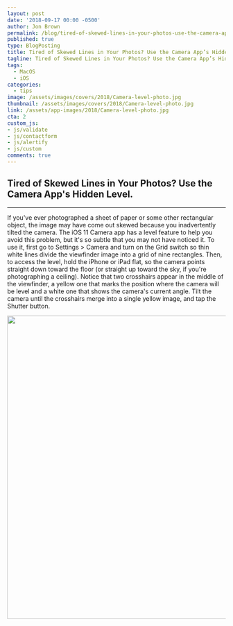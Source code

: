 ```yaml
---
layout: post
date: '2018-09-17 00:00 -0500'
author: Jon Brown
permalink: /blog/tired-of-skewed-lines-in-your-photos-use-the-camera-app’s-hidden-level/
published: true
type: BlogPosting
title: Tired of Skewed Lines in Your Photos? Use the Camera App’s Hidden Level
tagline: Tired of Skewed Lines in Your Photos? Use the Camera App’s Hidden Level
tags:
  - MacOS
  - iOS
categories:
  - tips
image: /assets/images/covers/2018/Camera-level-photo.jpg
thumbnail: /assets/images/covers/2018/Camera-level-photo.jpg
link: /assets/app-images/2018/Camera-level-photo.jpg
cta: 2
custom_js:
- js/validate
- js/contactform
- js/alertify
- js/custom
comments: true
---
```

## Tired of Skewed Lines in Your Photos? Use the Camera App's Hidden Level.
---

If you've ever photographed a sheet of paper or some other rectangular
object, the image may have come out skewed because you inadvertently
tilted the camera. The iOS 11 Camera app has a level feature to help you
avoid this problem, but it's so subtle that you may not have noticed it.
To use it, first go to Settings \> Camera and turn on the Grid switch so
thin white lines divide the viewfinder image into a grid of nine
rectangles. Then, to access the level, hold the iPhone or iPad flat, so
the camera points straight down toward the floor (or straight up toward
the sky, if you're photographing a ceiling). Notice that two crosshairs
appear in the middle of the viewfinder, a yellow one that marks the
position where the camera will be level and a white one that shows the
camera's current angle. Tilt the camera until the crosshairs merge into
a single yellow image, and tap the Shutter button.

<img src="{{ site.site_cdn }}/assets/images/blog/2018/cameralevel/image2.png" class="img-fluid rounded m-2" width="700" />
